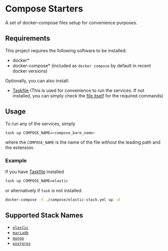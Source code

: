 # Compose Starters

A set of docker-compose files setup for convenience purposes.

## Requirements

This project requires the following software to be installed:

- docker\*
- docker-compose\* (included as `docker compose` by default in recent docker versions)

Optionally, you can also install:

- [Taskfile](https://taskfile.dev/) (This is used for convenience to run the services. If not installed, you can simply check the [file itself](/Taskfile.yml) for the required commands)

## Usage

To run any of the services, simply

```bash
task up COMPOSE_NAME=<compose_bare_name>
```

where the `COMPOSE_NAME` is the name of the file without the leading path and the extension.

### Example

If you have [Taskfile](https://taskfile.dev/) installed

```bash
task up COMPOSE_NAME=elastic
```

or alternatively if `task` is not installed.

```bash
docker-compose -f ./compose/elastic-stack.yml up -d
```

## Supported Stack Names

- [`elastic`](./compose/elastic-stack.yml)
- [`mariadb`](./compose/mariadb-stack.yml)
- [`mongo`](./compose/mongo-stack.yml)
- [`postgres`](./compose/postgres-stack.yml)
